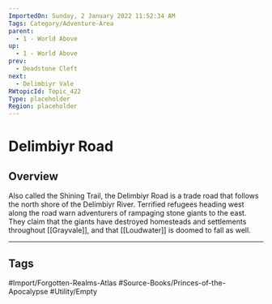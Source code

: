 ```yaml
---
ImportedOn: Sunday, 2 January 2022 11:52:34 AM
Tags: Category/Adventure-Area
parent:
  - 1 - World Above
up:
  - 1 - World Above
prev:
  - Deadstone Cleft
next:
  - Delimbiyr Vale
RWtopicId: Topic_422
Type: placeholder
Region: placeholder
---
```

# Delimbiyr Road
## Overview
Also called the Shining Trail, the Delimbiyr Road is a trade road that follows the north shore of the Delimbiyr River. Terrified refugees heading west along the road warn adventurers of rampaging stone giants to the east. They claim that the giants have destroyed homesteads and settlements throughout [[Grayvale]], and that [[Loudwater]] is doomed to fall as well.


---
## Tags
#Import/Forgotten-Realms-Atlas #Source-Books/Princes-of-the-Apocalypse #Utility/Empty

